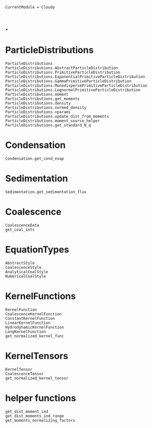 ```@meta
CurrentModule = Cloudy
```
# .

# ParticleDistributions

```@docs
ParticleDistributions
ParticleDistributions.AbstractParticleDistribution
ParticleDistributions.PrimitiveParticleDistribution
ParticleDistributions.ExponentialPrimitiveParticleDistribution
ParticleDistributions.GammaPrimitiveParticleDistribution
ParticleDistributions.MonodispersePrimitiveParticleDistribution
ParticleDistributions.LognormalPrimitiveParticleDistribution
ParticleDistributions.moment
ParticleDistributions.get_moments
ParticleDistributions.density
ParticleDistributions.normed_density
ParticleDistributions.nparams
ParticleDistributions.update_dist_from_moments
ParticleDistributions.moment_source_helper
ParticleDistributions.get_standard_N_q
```

# Condensation

```@docs
Condensation.get_cond_evap
```

# Sedimentation
```@docs
Sedimentation.get_sedimentation_flux
```

# Coalescence
```@docs
CoalescenceData
get_coal_ints
```

# EquationTypes
```@docs
AbstractStyle
CoalescenceStyle
AnalyticalCoalStyle
NumericalCoalStyle
```

# KernelFunctions
```@docs
KernelFunction
CoalescenceKernelFunction
ConstantKernelFunction
LinearKernelFunction
HydrodynamicKernelFunction
LongKernelFunction
get_normalized_kernel_func
```

# KernelTensors
```@docs
KernelTensor
CoalescenceTensor
get_normalized_kernel_tensor
```

# helper functions
```@docs
get_dist_moment_ind
get_dist_moments_ind_range
get_moments_normalizing_factors
```